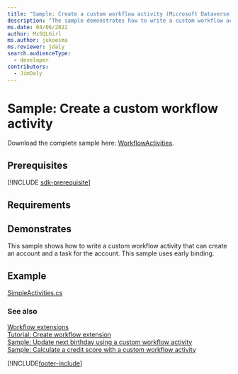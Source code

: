 ```yaml
---
title: "Sample: Create a custom workflow activity (Microsoft Dataverse) | Microsoft Docs"
description: "The sample demonstrates how to write a custom workflow activity that can create an account and a task for the account. This sample uses early binding."
ms.date: 04/06/2022
author: MsSQLGirl
ms.author: jukoesma
ms.reviewer: jdaly
search.audienceType:
  - developer
contributors:
  - JimDaly
---
```


# Sample: Create a custom workflow activity

Download the complete sample here: [WorkflowActivities](https://github.com/microsoft/PowerApps-Samples/tree/master/dataverse/orgsvc/CSharp/WorkflowActivities).

## Prerequisites

[!INCLUDE [sdk-prerequisite](../../../includes/sdk-prerequisite.md)]

## Requirements

<!-- TODO: This sample will not use the SDK helper classes -->

## Demonstrates

This sample shows how to write a custom workflow activity that can create an account and a task for the account. This sample uses early binding.

## Example

[SimpleActivities.cs](https://github.com/Microsoft/PowerApps-Samples/blob/master/dataverse/orgsvc/CSharp/WorkflowActivities/WorkflowActivities/SimpleActivities.cs)

### See also

[Workflow extensions](workflow-extensions.md)<br />
[Tutorial: Create workflow extension](tutorial-create-workflow-extension.md)<br />
[Sample: Update next birthday using a custom workflow activity](sample-update-next-birthday-using-custom-workflow-activity.md)<br />
[Sample: Calculate a credit score with a custom workflow activity](sample-calculate-credit-score-custom-workflow-activity.md)

[!INCLUDE[footer-include](../../../includes/footer-banner.md)]
